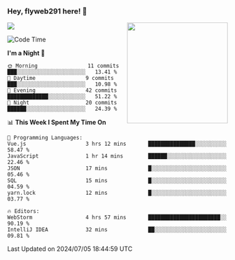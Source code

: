 ### Hey, flyweb291 here! 👋

![](https://metrics.lecoq.io/cherry291?template=classic&config.timezone=Asia%2FShanghai)
<img align='right' src="https://media.giphy.com/media/M9gbBd9nbDrOTu1Mqx/giphy.gif" width="230">
<!-- ![](https://github-readme-stats-ouuan.vercel.app/api?username=flyweb291&theme=dark&show_icons=true) -->

<!--START_SECTION:waka-->
![Code Time](http://img.shields.io/badge/Code%20Time-221%20hrs%2040%20mins-blue)

**I'm a Night 🦉** 

```text
🌞 Morning                11 commits          ███░░░░░░░░░░░░░░░░░░░░░░   13.41 % 
🌆 Daytime                9 commits           ███░░░░░░░░░░░░░░░░░░░░░░   10.98 % 
🌃 Evening                42 commits          █████████████░░░░░░░░░░░░   51.22 % 
🌙 Night                  20 commits          ██████░░░░░░░░░░░░░░░░░░░   24.39 % 
```


📊 **This Week I Spent My Time On** 

```text
💬 Programming Languages: 
Vue.js                   3 hrs 12 mins       ███████████████░░░░░░░░░░   58.47 % 
JavaScript               1 hr 14 mins        ██████░░░░░░░░░░░░░░░░░░░   22.46 % 
JSON                     17 mins             █░░░░░░░░░░░░░░░░░░░░░░░░   05.46 % 
SQL                      15 mins             █░░░░░░░░░░░░░░░░░░░░░░░░   04.59 % 
yarn.lock                12 mins             █░░░░░░░░░░░░░░░░░░░░░░░░   03.77 % 

🔥 Editors: 
WebStorm                 4 hrs 57 mins       ███████████████████████░░   90.19 % 
IntelliJ IDEA            32 mins             ██░░░░░░░░░░░░░░░░░░░░░░░   09.81 % 
```


 Last Updated on 2024/07/05 18:44:59 UTC
<!--END_SECTION:waka-->

<!--
**flyweb291/数字游牧人** is a ✨ _special_ ✨ repository because its `README.md` (this file) appears on your GitHub profile.

Here are some ideas to get you started:

- 🔭 I’m currently working on ...
- 🌱 I’m currently learning ...
- 👯 I’m looking to collaborate on ...
- 🤔 I’m looking for help with ...
- 💬 Ask me about ...
- 📫 How to reach me: ...
- 😄 Pronouns: ...
- ⚡ Fun fact: ...
-->
